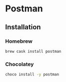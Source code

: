 # Postman

## Installation

### Homebrew

```sh
brew cask install postman
```

### Chocolatey

```sh
choco install -y postman
```
